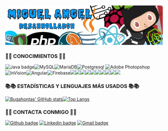 ![Banner Image](https://raw.githubusercontent.com/Abepuoh/Abepuoh/main/BannerMa.jpg)
### 🔧🔧 CONOCIMIENTOS 🔧🔧
![Java badge](https://img.shields.io/badge/Java-ED8B00?style=for-the-badge&logo=java&logoColor=white)![MySQL](https://img.shields.io/badge/MySQL-005C84?style=for-the-badge&logo=mysql&logoColor=white)![MariaDB](https://img.shields.io/badge/MariaDB-003545?style=for-the-badge&logo=mariadb&logoColor=white)![Postgresql](https://img.shields.io/badge/PostgreSQL-316192?style=for-the-badge&logo=postgresql&logoColor=white)
![Adobe Photopshop](https://img.shields.io/badge/Adobe%20Photoshop-31A8FF?style=for-the-badge&logo=Adobe%20Photoshop&logoColor=black)![InVision](https://img.shields.io/badge/InVision-FF3366?style=for-the-badge&logo=InVision&logoColor=white)![Angular](https://img.shields.io/badge/Angular-DD0031?style=for-the-badge&logo=angular&logoColor=white)![Firebase](https://img.shields.io/badge/firebase-ffca28?style=for-the-badge&logo=firebase&logoColor=black)![](https://img.shields.io/badge/Postman-FF6C37?style=for-the-badge&logo=Postman&logoColor=white)![](https://img.shields.io/badge/Spring-6DB33F?style=for-the-badge&logo=spring&logoColor=white)![](https://img.shields.io/badge/Ionic-3880FF?style=for-the-badge&logo=ionic&logoColor=white)![](https://img.shields.io/badge/Eclipse-2C2255?style=for-the-badge&logo=eclipse&logoColor=white)![](https://img.shields.io/badge/Visual_Studio_Code-0078D4?style=for-the-badge&logo=visual%20studio%20code&logoColor=white)![](https://img.shields.io/badge/TypeScript-007ACC?style=for-the-badge&logo=typescript&logoColor=white)![](https://img.shields.io/badge/C-00599C?style=for-the-badge&logo=c&logoColor=white)![](https://img.shields.io/badge/LaTeX-47A141?style=for-the-badge&logo=LaTeX&logoColor=white)![](https://img.shields.io/badge/Capacitor-119EFF?style=for-the-badge&logo=Capacitor&logoColor=white)![](https://img.shields.io/badge/GitHub-100000?style=for-the-badge&logo=github&logoColor=white)


### 📚📚 ESTADÍSTICAS Y LENGUAJES MÁS USADOS 📚📚
[![Bugahontas' GitHub stats](https://github-readme-stats.vercel.app/api?username=Abepuoh&show_icons=true&theme=dark&text_color=fff&border_color=79ff97&hide_title=true)](https://github.com/Abepuoh)[![Top Langs](https://github-readme-stats.vercel.app/api/top-langs/?username=Abepuoh&theme=dark&text_color=fff&border_color=79ff97&layout=compact)](https://github.com/Abepuoh)

### 📱📱 CONTACTA CONMIGO 📱📱

[![Github badge](https://img.shields.io/badge/Abepuoh-100000?style=for-the-badge&logo=github&logoColor=white)](https://github.com/Abepuoh) [![Linkedin badge](https://img.shields.io/badge/LinkedIn-0077B5?style=for-the-badge&logo=linkedin&logoColor=white)](https://www.linkedin.com/in/magdeveloper/) [![Gmail badge](https://img.shields.io/badge/dammiguelangel@gmail.com-c5221f?style=for-the-badge&logo=gmail&logoColor=white)](mailto:dammiguelangel@g@gmail.com)
